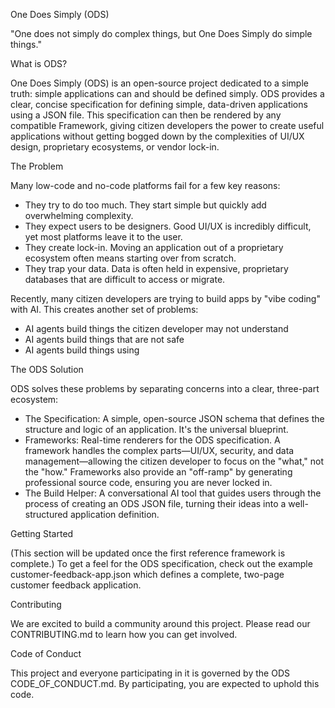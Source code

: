 One Does Simply (ODS)

"One does not simply do complex things, but One Does Simply do simple things."

What is ODS?

One Does Simply (ODS) is an open-source project dedicated to a simple truth: simple applications can and should be defined simply. ODS provides a clear, concise specification for defining simple, data-driven applications using a JSON file.
This specification can then be rendered by any compatible Framework, giving citizen developers the power to create useful applications without getting bogged down by the complexities of UI/UX design, proprietary ecosystems, or vendor lock-in.

The Problem

Many low-code and no-code platforms fail for a few key reasons:
 * They try to do too much. They start simple but quickly add overwhelming complexity.
 * They expect users to be designers. Good UI/UX is incredibly difficult, yet most platforms leave it to the user.
 * They create lock-in. Moving an application out of a proprietary ecosystem often means starting over from scratch.
 * They trap your data. Data is often held in expensive, proprietary databases that are difficult to access or migrate.

Recently, many citizen developers are trying to build apps by "vibe coding" with AI. This creates another set of problems:
 * AI agents build things the citizen developer may not understand
 * AI agents build things that are not safe
 * AI agents build things using

The ODS Solution

ODS solves these problems by separating concerns into a clear, three-part ecosystem:
 * The Specification: A simple, open-source JSON schema that defines the structure and logic of an application. It's the universal blueprint.
 * Frameworks: Real-time renderers for the ODS specification. A framework handles the complex parts—UI/UX, security, and data management—allowing the citizen developer to focus on the "what," not the "how." Frameworks also provide an "off-ramp" by generating professional source code, ensuring you are never locked in.
 * The Build Helper: A conversational AI tool that guides users through the process of creating an ODS JSON file, turning their ideas into a well-structured application definition.

Getting Started

(This section will be updated once the first reference framework is complete.)
To get a feel for the ODS specification, check out the example customer-feedback-app.json which defines a complete, two-page customer feedback application.

Contributing

We are excited to build a community around this project. Please read our CONTRIBUTING.md to learn how you can get involved.

Code of Conduct

This project and everyone participating in it is governed by the ODS CODE_OF_CONDUCT.md. By participating, you are expected to uphold this code.